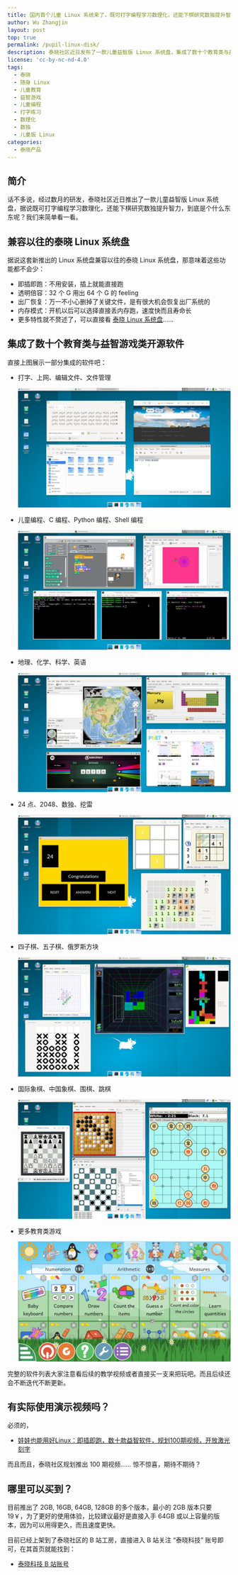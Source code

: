 ```yaml
---
title: 国内首个儿童 Linux 系统来了，既可打字编程学习数理化，还能下棋研究数独提升智力
author: Wu Zhangjin
layout: post
top: true
permalink: /pupil-linux-disk/
description: 泰晓社区近日发布了一款儿童益智版 Linux 系统盘，集成了数十个教育类与益智游戏类开源软件
license: 'cc-by-nc-nd-4.0'
tags:
  - 泰晓
  - 随身 Linux
  - 儿童教育
  - 益智游戏
  - 儿童编程
  - 打字练习
  - 数理化
  - 数独
  - 儿童版 Linux
categories:
  - 泰晓产品
---
```


## 简介

话不多说，经过数月的研发，泰晓社区近日推出了一款儿童益智版 Linux 系统盘，据说既可打字编程学习数理化，还能下棋研究数独提升智力，到底是个什么东东呢？我们来简单看一看。

## 兼容以往的泰晓 Linux 系统盘

据说这套新推出的 Linux 系统盘兼容以往的泰晓 Linux 系统盘，那意味着这些功能都不会少：

- 即插即跑：不用安装，插上就能直接跑
- 透明倍容：32 个 G 用出 64 个 G 的 feeling
- 出厂恢复：万一不小心删掉了关键文件，是有很大机会恢复出厂系统的
- 内存模式：开机以后可以选择直接丢内存跑，速度快而且寿命长
- 更多特性就不赘述了，可以直接看 [泰晓 Linux 系统盘](https://tinylab.org/linux-lab-disk)……

## 集成了数十个教育类与益智游戏类开源软件

直接上图展示一部分集成的软件吧：

- 打字、上网、编辑文件、文件管理

  ![](/wp-content/uploads/2024/05/pupil-linux-disk/p.jpg)

- 儿童编程、C 编程、Python 编程、Shell 编程

  ![](/wp-content/uploads/2024/05/pupil-linux-disk/s.jpg)

- 地理、化学、科学、英语

  ![](/wp-content/uploads/2024/05/pupil-linux-disk/d.jpg)

- 24 点、2048、数独、挖雷

  ![](/wp-content/uploads/2024/05/pupil-linux-disk/l.jpg)


- 四子棋、五子棋、俄罗斯方块

  ![](/wp-content/uploads/2024/05/pupil-linux-disk/f.jpg)

- 国际象棋、中国象棋、围棋、跳棋

  ![](/wp-content/uploads/2024/05/pupil-linux-disk/g.jpg)

- 更多教育类游戏

  ![](/wp-content/uploads/2024/05/pupil-linux-disk/m.jpg)


完整的软件列表大家注意看后续的教学视频或者直接买一支来把玩吧。而且后续还会不断迭代不断更新。

## 有实际使用演示视频吗？

必须的，

- [娃娃也能用好Linux：即插即跑，数十款益智软件，规划100期视频，开放激光刻字](https://www.bilibili.com/video/BV1sm421u729/)

而且而且，泰晓社区规划推出 100 期视频…… 惊不惊喜，期待不期待？

## 哪里可以买到？

目前推出了 2GB, 16GB, 64GB, 128GB 的多个版本，最小的 2GB 版本只要 19￥，为了更好的使用体验，比较建议最好是直接入手 64GB 或以上容量的版本，因为可以用得更久，而且速度更快。

目前已经上架到了泰晓社区的 B 站工房，直接进入 B 站关注 “泰晓科技” 账号即可，在其首页就能找到：

- [泰晓科技 B 站账号](https://space.bilibili.com/687228362)
